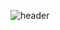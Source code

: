 ![header](https://capsule-render.vercel.app/api?type=wave&color=gradient&text=Hyeon%20Ju's%20github!&fontColor=ffffff&animation=fadeIn)
